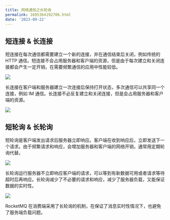 ```yaml
---
title: 网络通信之长轮询
permalink: 1695364192706.html
date: '2023-09-22'
---
```


## 短连接 & 长连接

短连接在每次通信都需要建立一个新的连接，并在通信结束后关闭，例如传统的 HTTP 通信。短连接不会占用服务器和客户端的资源，但是由于每次建立和关闭连接都会产生一定开销，在需要频繁通信的应用中性能较低。

![](http://image.caojiantao.site:1024/4d38816f-3cbc-4a11-802a-bf74d4ecbea9.jpg)

长连接在客户端和服务器建立一次连接后保持打开状态，多次通信可以共享同一个连接，例如 IM 通信。长连接不必反复建立和关闭连接，但是会占用服务器和客户端的资源。

![](http://image.caojiantao.site:1024/c02c9597-4bfd-470b-bbd5-1ed20a78debc.jpg)

## 短轮询 & 长轮询

短轮询是客户端发出请求后服务器立即响应。客户端在收到响应后，立即发送下一个请求。由于频繁请求和响应，会增加服务器和客户端的网络开销，通常用定期轮询代替。

![](http://image.caojiantao.site:1024/fa172f16-e642-492f-a7fa-80295d65fe42.jpg)

长轮询运行服务器不立即响应客户端的请求，可以等到有新数据可用或者请求等待超时后再响应。长轮询减少了不必要的请求和响应，减少了服务器负载，又能保证数据的实时性。

![](http://image.caojiantao.site:1024/c6023aa6-9856-4bb9-9bfa-ebb85e48fe71.jpg)

RocketMQ 在消费端采用了长轮询的机制，在保证了消息实时性情况下，也避免了服务端负载问题。

